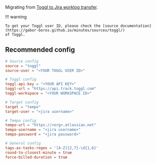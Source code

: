Migrating from [Toggl to Jira worklog transfer](https://github.com/giovannicimolin/toggl-tempo-worklog-transfer).

!!! warning
    
    To get your Toggl user ID, please check the [source documentation](https://gabor-boros.github.io/minutes/sources/toggl/)
    of Toggl.

## Recommended config

```toml
# Source config
source = "toggl"
source-user = "<YOUR TOGGL USER ID>"

# Toggl config
toggl-api-key = "<YOUR API KEY>"
toggl-url = "https://api.track.toggl.com"
toggl-workspace = "<YOUR WORKSPACE ID>"

# Target config
target = "tempo"
target-user = "<jira username>"

# Tempo config
tempo-url = "https://<org>.atlassian.net"
tempo-username = "<jira username>"
tempo-password = "<jira password>"

# General config
tags-as-tasks-regex = '[A-Z]{2,7}-\d{1,6}'
round-to-closest-minute = true
force-billed-duration = true
```